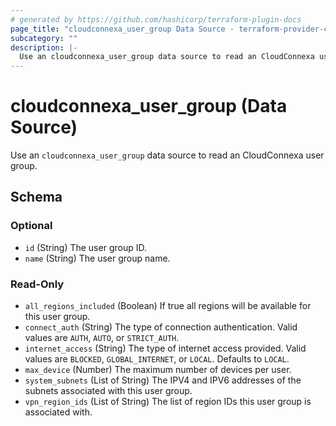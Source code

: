 ```yaml
---
# generated by https://github.com/hashicorp/terraform-plugin-docs
page_title: "cloudconnexa_user_group Data Source - terraform-provider-cloudconnexa"
subcategory: ""
description: |-
  Use an cloudconnexa_user_group data source to read an CloudConnexa user group.
---
```


# cloudconnexa_user_group (Data Source)

Use an `cloudconnexa_user_group` data source to read an CloudConnexa user group.



<!-- schema generated by tfplugindocs -->
## Schema

### Optional

- `id` (String) The user group ID.
- `name` (String) The user group name.

### Read-Only

- `all_regions_included` (Boolean) If true all regions will be available for this user group.
- `connect_auth` (String) The type of connection authentication. Valid values are `AUTH`, `AUTO`, or `STRICT_AUTH`.
- `internet_access` (String) The type of internet access provided. Valid values are `BLOCKED`, `GLOBAL_INTERNET`, or `LOCAL`. Defaults to `LOCAL`.
- `max_device` (Number) The maximum number of devices per user.
- `system_subnets` (List of String) The IPV4 and IPV6 addresses of the subnets associated with this user group.
- `vpn_region_ids` (List of String) The list of region IDs this user group is associated with.
